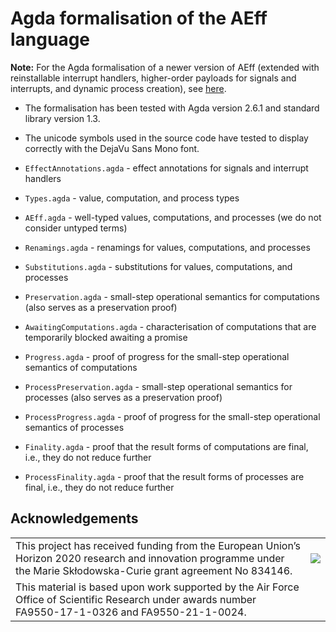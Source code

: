 # Agda formalisation of the AEff language

**Note:** For the Agda formalisation of a newer version of AEff (extended with reinstallable interrupt handlers, 
higher-order payloads for signals and interrupts, and dynamic process creation), see [here](https://github.com/danelahman/higher-order-aeff-agda).

- The formalisation has been tested with Agda version 2.6.1 and standard library version 1.3.

- The unicode symbols used in the source code have tested to display correctly with the DejaVu Sans Mono font.

- `EffectAnnotations.agda` - effect annotations for signals and interrupt handlers

- `Types.agda` - value, computation, and process types

- `AEff.agda` - well-typed values, computations, and processes (we do not consider untyped terms)

- `Renamings.agda` - renamings for values, computations, and processes

- `Substitutions.agda` - substitutions for values, computations, and processes

- `Preservation.agda` - small-step operational semantics for computations (also serves as a preservation proof)

- `AwaitingComputations.agda` - characterisation of computations that are temporarily blocked awaiting a promise

- `Progress.agda` - proof of progress for the small-step operational semantics of computations

- `ProcessPreservation.agda` - small-step operational semantics for processes (also serves as a preservation proof)

- `ProcessProgress.agda` - proof of progress for the small-step operational semantics of processes

- `Finality.agda` - proof that the result forms of computations are final, i.e., they do not reduce further

- `ProcessFinality.agda` - proof that the result forms of processes are final, i.e., they do not reduce further

## Acknowledgements

<table>
      <tr><td>This project has received funding from the European Union’s Horizon 2020 research and innovation programme under the Marie Skłodowska-Curie grant agreement No 834146.</td><td><img src="https://danel.ahman.ee/images/eu_flag.jpg"></td></tr>
      <tr><td>This material is based upon work supported by the Air Force Office of Scientific Research under awards number FA9550-17-1-0326 and FA9550-21-1-0024.</td><td></td></tr>
</table>
